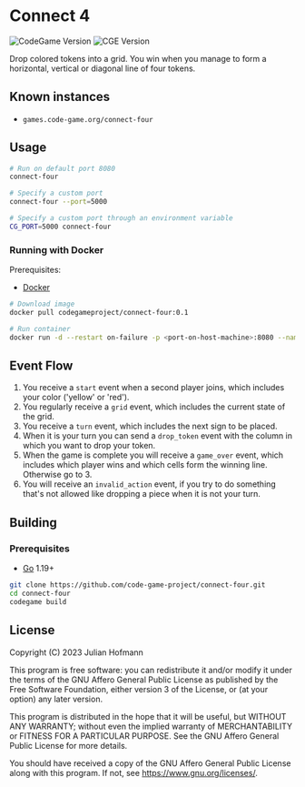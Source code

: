 # Connect 4
![CodeGame Version](https://img.shields.io/badge/CodeGame-v0.7-orange)
![CGE Version](https://img.shields.io/badge/CGE-v0.4-green)

Drop colored tokens into a grid. You win when you manage to form a horizontal, vertical or diagonal line of four tokens.

## Known instances

- `games.code-game.org/connect-four`

## Usage

```sh
# Run on default port 8080
connect-four

# Specify a custom port
connect-four --port=5000

# Specify a custom port through an environment variable
CG_PORT=5000 connect-four
```

### Running with Docker

Prerequisites:
- [Docker](https://docker.com/)

```sh
# Download image
docker pull codegameproject/connect-four:0.1

# Run container
docker run -d --restart on-failure -p <port-on-host-machine>:8080 --name connect-four codegameproject/connect-four:0.1
```

## Event Flow

1. You receive a `start` event when a second player joins, which includes your color ('yellow' or 'red').
2. You regularly receive a `grid` event, which includes the current state of the grid.
3. You receive a `turn` event, which includes the next sign to be placed.
4. When it is your turn you can send a `drop_token` event with the column in which you want to drop your token.
5. When the game is complete you will receive a `game_over` event, which includes which player wins and which cells form the winning line. Otherwise go to 3.
6. You will receive an `invalid_action` event, if you try to do something that's not allowed like dropping a piece when it is not your turn.

## Building

### Prerequisites

- [Go](https://go.dev) 1.19+

```sh
git clone https://github.com/code-game-project/connect-four.git
cd connect-four
codegame build
```

## License

Copyright (C) 2023 Julian Hofmann

This program is free software: you can redistribute it and/or modify
it under the terms of the GNU Affero General Public License as published
by the Free Software Foundation, either version 3 of the License, or
(at your option) any later version.

This program is distributed in the hope that it will be useful,
but WITHOUT ANY WARRANTY; without even the implied warranty of
MERCHANTABILITY or FITNESS FOR A PARTICULAR PURPOSE.  See the
GNU Affero General Public License for more details.

You should have received a copy of the GNU Affero General Public License
along with this program.  If not, see <https://www.gnu.org/licenses/>.
